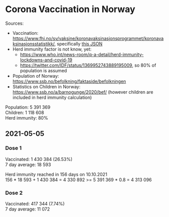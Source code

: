 # Corona Vaccination in Norway

Sources:

- Vaccination: <https://www.fhi.no/sv/vaksine/koronavaksinasjonsprogrammet/koronavaksinasjonsstatistikk/>, specifically [this JSON](https://www.fhi.no/api/chartdata/api/99119)
- Herd immunity factor is not know, yet:
  - <https://www.who.int/news-room/q-a-detail/herd-immunity-lockdowns-and-covid-19>
  - <https://twitter.com/IDF/status/1369952743889195009>, so 80% of population is assumed
- Population of Norway: <https://www.ssb.no/befolkning/faktaside/befolkningen>
- Statistics on Children in Norway: https://www.ssb.no/a/barnogunge/2020/bef/ (however children are included in herd immunity calculation)

Population: 5 391 369  
Children: 1 118 608  
Herd immunity: 80%  

## 2021-05-05

### Dose 1

Vaccinated: 1 430 384 (26.53%)  
7 day average: 18 593

Herd immunity reached in 156 days on 10.10.2021  
156 * 18 593 + 1 430 384 = 4 330 892 >= 5 391 369 * 0.8 = 4 313 096

### Dose 2

Vaccinated: 417 344 (7.74%)  
7 day average: 11 072

